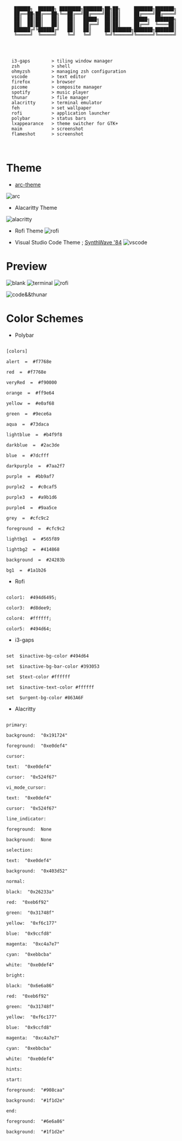 

```


   ██████╗  ██████╗ ████████╗███████╗██╗██╗     ███████╗███████╗
   ██╔══██╗██╔═══██╗╚══██╔══╝██╔════╝██║██║     ██╔════╝██╔════╝
   ██║  ██║██║   ██║   ██║   █████╗  ██║██║     █████╗  ███████╗
   ██║  ██║██║   ██║   ██║   ██╔══╝  ██║██║     ██╔══╝  ╚════██║
   ██████╔╝╚██████╔╝   ██║   ██║     ██║███████╗███████╗███████║
   ╚═════╝  ╚═════╝    ╚═╝   ╚═╝     ╚═╝╚══════╝╚══════╝╚══════╝



 
  i3-gaps        > tiling window manager
  zsh            > shell
  ohmyzsh        > managing zsh configuration
  vscode         > text editor
  firefox        > browser 
  picome         > composite manager 
  spotify        > music player
  thunar         > file manager
  alacritty      > terminal emulator 
  feh            > set wallpaper 
  rofi           > application launcher
  polybar        > status bars
  lxappearance   > theme switcher for GTK+ 
  maim           > screenshot
  flameshot      > screenshot

                               

```

# Theme 




 - [arc-theme](https://github.com/horst3180/arc-theme)

![arc](https://camo.githubusercontent.com/bc506ad41edb5d7e5b851de839838d69719dfe4476b9d417aa0912bb811e5bdf/687474703a2f2f692e696d6775722e636f6d2f3541476c436e412e706e67)

 - Alacaritty Theme
 
 ![alacritty](https://github.com/Talfaza/dots/blob/main/IMG_20230224_025323.jpg)
 - Rofi Theme
 ![rofi](https://github.com/Talfaza/dots/blob/main/IMG_20230224_031647.png)
 
 - Visual Studio Code Theme ; [SynthWave '84](https://marketplace.visualstudio.com/items?itemName=RobbOwen.synthwave-vscode)
 ![vscode](https://www.nikouusitalo.com/content/images/size/w2000/2021/10/Header.png)
 

# Preview
![blank](https://github.com/Talfaza/dots/blob/main/screenshot/Fri%20Feb%2024%2003:13:40%20AM%20+01%202023.jpg)
![terminal](https://github.com/Talfaza/dots/blob/main/screenshot/Fri%20Feb%2024%2001:40:21%20AM%20+01%202023.jpg)
![rofi](https://github.com/Talfaza/dots/blob/main/screenshot/2023-02-24_03-12.png)

![code&&thunar](https://github.com/Talfaza/dots/blob/main/screenshot/Fri%20Feb%2024%2001:40:29%20AM%20+01%202023.jpg)





# Color Schemes

 - Polybar

```  

[colors]

alert  =  #f7768e

red  =  #f7768e

veryRed  =  #f90000

orange  =  #ff9e64

yellow  =  #e0af68

green  =  #9ece6a

aqua  =  #73daca

lightblue  =  #b4f9f8

darkblue  =  #2ac3de

blue  =  #7dcfff

darkpurple  =  #7aa2f7

purple  =  #bb9af7

purple2  =  #c0caf5

purple3  =  #a9b1d6

purple4  =  #9aa5ce

grey  =  #cfc9c2

foreground  =  #cfc9c2

lightbg1  =  #565f89

lightbg2  =  #414868

background  =  #24283b

bg1  =  #1a1b26
```

 - Rofi
 ```color0:  #39305399;

color1:  #494d6495;

color3:  #d8dee9;

color4:  #ffffff;

color5:  #494d64;
```

 - i3-gaps
```set  $bg-color #393053

set  $inactive-bg-color #494d64

set  $inactive-bg-bar-color #393053

set  $text-color #ffffff

set  $inactive-text-color #ffffff

set  $urgent-bg-color #863A6F
```

 - Alacritty

```colors:

primary:

background:  "0x191724"

foreground:  "0xe0def4"

cursor:

text:  "0xe0def4"

cursor:  "0x524f67"

vi_mode_cursor:

text:  "0xe0def4"

cursor:  "0x524f67"

line_indicator:

foreground:  None

background:  None

selection:

text:  "0xe0def4"

background:  "0x403d52"

normal:

black:  "0x26233a"

red:  "0xeb6f92"

green:  "0x31748f"

yellow:  "0xf6c177"

blue:  "0x9ccfd8"

magenta:  "0xc4a7e7"

cyan:  "0xebbcba"

white:  "0xe0def4"

bright:

black:  "0x6e6a86"

red:  "0xeb6f92"

green:  "0x31748f"

yellow:  "0xf6c177"

blue:  "0x9ccfd8"

magenta:  "0xc4a7e7"

cyan:  "0xebbcba"

white:  "0xe0def4"

hints:

start:

foreground:  "#908caa"

background:  "#1f1d2e"

end:

foreground:  "#6e6a86"

background:  "#1f1d2e"
```




